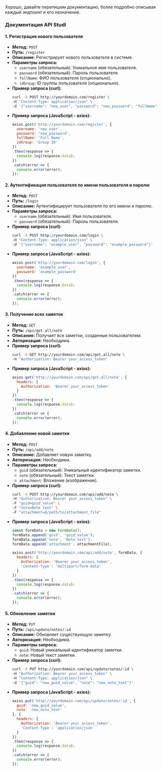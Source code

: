 Хорошо, давайте перепишем документацию, более подробно описывая каждый эндпоинт и его назначение.

### Документация API Studl

#### 1. Регистрация нового пользователя

- **Метод:** `POST`
- **Путь:** `/register`
- **Описание:** Регистрирует нового пользователя в системе.
- **Параметры запроса:**
  - `username` (обязательный): Уникальное имя пользователя.
  - `password` (обязательный): Пароль пользователя.
  - `fullName`: ФИО пользователя (опционально).
  - `idGroup`: ID группы пользователя (опционально).
- **Пример запроса (curl):**
  ```bash
  curl -X POST http://yourdomain.com/register \
  -H "Content-Type: application/json" \
  -d '{"username": "new_user", "password": "new_password", "fullName": "Full Name", "idGroup": "Group ID"}'
  ```
- **Пример запроса (JavaScript - axios):**
  ```javascript
  axios.post('http://yourdomain.com/register', {
    username: 'new_user',
    password: 'new_password',
    fullName: 'Full Name',
    idGroup: 'Group ID'
  })
  .then(response => {
    console.log(response.data);
  })
  .catch(error => {
    console.error(error);
  });
  ```

#### 2. Аутентификация пользователя по имени пользователя и паролю

- **Метод:** `POST`
- **Путь:** `/login`
- **Описание:** Аутентифицирует пользователя по его имени и паролю.
- **Параметры запроса:**
  - `username` (обязательный): Имя пользователя.
  - `password` (обязательный): Пароль пользователя.
- **Пример запроса (curl):**
  ```bash
  curl -X POST http://yourdomain.com/login \
  -H "Content-Type: application/json" \
  -d '{"username": "example_user", "password": "example_password"}'
  ```
- **Пример запроса (JavaScript - axios):**
  ```javascript
  axios.post('http://yourdomain.com/login', {
    username: 'example_user',
    password: 'example_password'
  })
  .then(response => {
    console.log(response.data);
  })
  .catch(error => {
    console.error(error);
  });
  ```

#### 3. Получение всех заметок

- **Метод:** `GET`
- **Путь:** `/api/get.all/note`
- **Описание:** Получает все заметки, созданные пользователем.
- **Авторизация:** Необходима.
- **Пример запроса (curl):**
  ```bash
  curl -X GET http://yourdomain.com/api/get.all/note \
  -H "Authorization: Bearer your_access_token"
  ```
- **Пример запроса (JavaScript - axios):**
  ```javascript
  axios.get('http://yourdomain.com/api/get.all/note', {
    headers: {
      Authorization: 'Bearer your_access_token'
    }
  })
  .then(response => {
    console.log(response.data);
  })
  .catch(error => {
    console.error(error);
  });
  ```

#### 4. Добавление новой заметки

- **Метод:** `POST`
- **Путь:** `/api/add/note`
- **Описание:** Добавляет новую заметку.
- **Авторизация:** Необходима.
- **Параметры запроса:**
  - `guid` (обязательный): Уникальный идентификатор заметки.
  - `note` (обязательный): Текст заметки.
  - `attachment`: Вложение (изображение).
- **Пример запроса (curl):**
  ```bash
  curl -X POST http://yourdomain.com/api/add/note \
  -H "Authorization: Bearer your_access_token" \
  -F "guid=guid_value" \
  -F "note=Note text" \
  -F "attachment=@/path/to/attachment_file"
  ```
- **Пример запроса (JavaScript - axios):**
  ```javascript
  const formData = new FormData();
  formData.append('guid', 'guid_value');
  formData.append('note', 'Note text');
  formData.append('attachment', attachmentFile);

  axios.post('http://yourdomain.com/api/add/note', formData, {
    headers: {
      Authorization: 'Bearer your_access_token',
      'Content-Type': 'multipart/form-data'
    }
  })
  .then(response => {
    console.log(response.data);
  })
  .catch(error => {
    console.error(error);
  });
  ```

#### 5. Обновление заметки

- **Метод:** `PUT`
- **Путь:** `/api/update/notes/:id`
- **Описание:** Обновляет существующую заметку.
- **Авторизация:** Необходима.
- **Параметры запроса:**
  - `guid`: Новый уникальный идентификатор заметки.
  - `note`: Новый текст заметки.
- **Пример запроса (curl):**
  ```bash
  curl -X PUT http://yourdomain.com/api/update/notes/:id \
  -H "Authorization: Bearer your_access_token" \
  -H "Content-Type: application/json" \
  -d '{"guid": "new_guid_value", "note": "new_note_text"}'
  ```
- **Пример запроса (JavaScript - axios):**
  ```javascript
  axios.put('http://yourdomain.com/api/update/notes/:id', {
    guid: 'new_guid_value',
    note: 'new_note_text'
  }, {
    headers: {
      Authorization: 'Bearer your_access_token',
      'Content-Type': 'application/json'
    }
  })
  .then(response => {
    console.log(response.data);
  })
  .catch(error => {
    console.error(error);
  });
  ```

